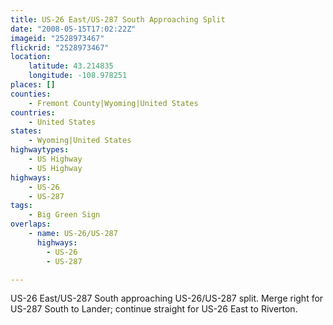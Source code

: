 ```yaml
---
title: US-26 East/US-287 South Approaching Split
date: "2008-05-15T17:02:22Z"
imageid: "2528973467"
flickrid: "2528973467"
location:
    latitude: 43.214835
    longitude: -108.978251
places: []
counties:
    - Fremont County|Wyoming|United States
countries:
    - United States
states:
    - Wyoming|United States
highwaytypes:
    - US Highway
    - US Highway
highways:
    - US-26
    - US-287
tags:
    - Big Green Sign
overlaps:
    - name: US-26/US-287
      highways:
        - US-26
        - US-287

---
```

US-26 East/US-287 South approaching US-26/US-287 split.  Merge right for US-287 South to Lander; continue straight for US-26 East to Riverton.